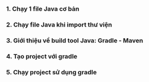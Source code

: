 ### 1. Chạy 1 file Java cơ bản 
### 2. Chạy file Java khi import thư viện 
### 3. Giới thiệu về build tool Java: Gradle - Maven 
### 4. Tạo project với gradle
### 5. Chạy project sử dụng gradle